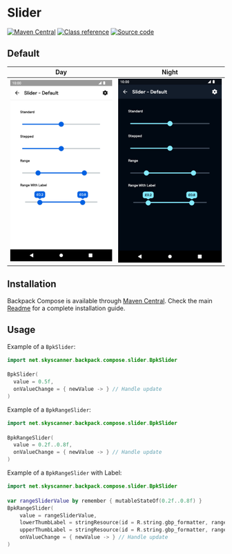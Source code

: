 # Slider

[![Maven Central](https://img.shields.io/maven-central/v/net.skyscanner.backpack/backpack-compose)](https://search.maven.org/artifact/net.skyscanner.backpack/backpack-compose)
[![Class reference](https://img.shields.io/badge/Class%20reference-Android-blue)](https://backpack.github.io/android/backpack-compose/net.skyscanner.backpack.compose.slider)
[![Source code](https://img.shields.io/badge/Source%20code-GitHub-lightgrey)](https://github.com/Skyscanner/backpack-android/tree/main/backpack-compose/src/main/kotlin/net/skyscanner/backpack/compose/slider)

## Default

| Day | Night |
| --- | --- |
| <img src="https://raw.githubusercontent.com/Skyscanner/backpack-android/main/docs/compose/Slider/screenshots/default.png" alt="Slider component" width="375" /> | <img src="https://raw.githubusercontent.com/Skyscanner/backpack-android/main/docs/compose/Slider/screenshots/default_dm.png" alt="Slider component - dark mode" width="375" /> |

## Installation

Backpack Compose is available through [Maven Central](https://search.maven.org/artifact/net.skyscanner.backpack/backpack-compose). Check the main [Readme](https://github.com/skyscanner/backpack-android#installation) for a complete installation guide.

## Usage

Example of a `BpkSlider`:

```Kotlin
import net.skyscanner.backpack.compose.slider.BpkSlider

BpkSlider(
  value = 0.5f,
  onValueChange = { newValue -> } // Handle update
)
```

Example of a `BpkRangeSlider`:

```Kotlin
import net.skyscanner.backpack.compose.slider.BpkSlider

BpkRangeSlider(
  value = 0.2f..0.8f,
  onValueChange = { newValue -> } // Handle update
)
```

Example of a `BpkRangeSlider` with Label:

```Kotlin
import net.skyscanner.backpack.compose.slider.BpkSlider

var rangeSliderValue by remember { mutableStateOf(0.2f..0.8f) }
BpkRangeSlider(
    value = rangeSliderValue,
    lowerThumbLabel = stringResource(id = R.string.gbp_formatter, rangeSliderValue.start),
    upperThumbLabel = stringResource(id = R.string.gbp_formatter, rangeSliderValue.endInclusive),
    onValueChange = { newValue -> } // Handle update
)
```
